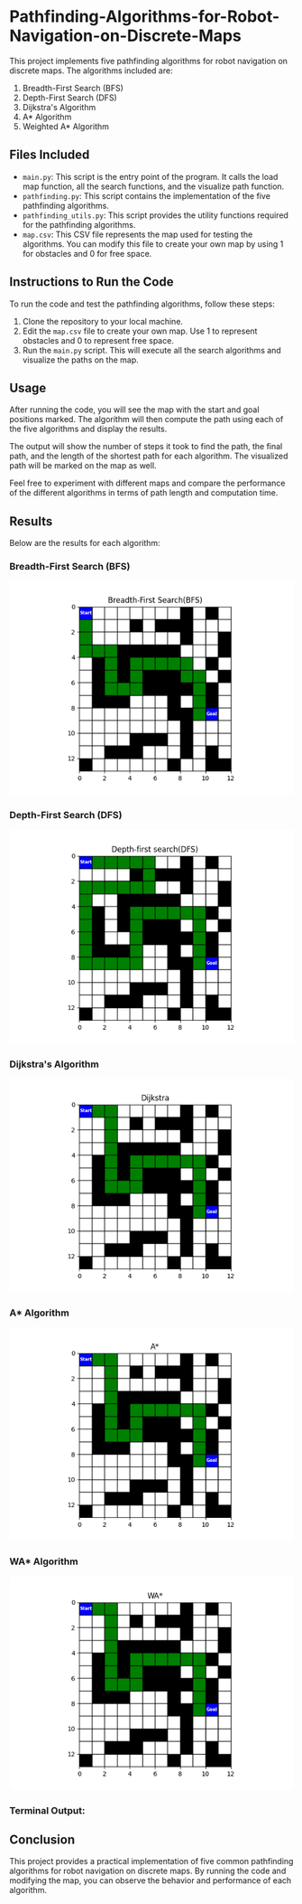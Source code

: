 # Pathfinding-Algorithms-for-Robot-Navigation-on-Discrete-Maps

This project implements five pathfinding algorithms for robot navigation on discrete maps. The algorithms included are:

1. Breadth-First Search (BFS)
2. Depth-First Search (DFS)
3. Dijkstra's Algorithm
4. A* Algorithm
5. Weighted A* Algorithm

## Files Included

- `main.py`: This script is the entry point of the program. It calls the load map function, all the search functions, and the visualize path function.
- `pathfinding.py`: This script contains the implementation of the five pathfinding algorithms.
- `pathfinding_utils.py`: This script provides the utility functions required for the pathfinding algorithms.
- `map.csv`: This CSV file represents the map used for testing the algorithms. You can modify this file to create your own map by using 1 for obstacles and 0 for free space.

## Instructions to Run the Code

To run the code and test the pathfinding algorithms, follow these steps:

1. Clone the repository to your local machine.
2. Edit the `map.csv` file to create your own map. Use 1 to represent obstacles and 0 to represent free space.
3. Run the `main.py` script. This will execute all the search algorithms and visualize the paths on the map.

## Usage

After running the code, you will see the map with the start and goal positions marked. The algorithm will then compute the path using each of the five algorithms and display the results.

The output will show the number of steps it took to find the path, the final path, and the length of the shortest path for each algorithm. The visualized path will be marked on the map as well.

Feel free to experiment with different maps and compare the performance of the different algorithms in terms of path length and computation time.

## Results

Below are the results for each algorithm:

### Breadth-First Search (BFS)

![BFS Plot](results/BFS.png)

### Depth-First Search (DFS)

![DFS Plot](results/DFS.png)

### Dijkstra's Algorithm

![Dijkstra Plot](results/Dijkstra.png)

### A* Algorithm

![A* Plot](results/A_star.png)

### WA* Algorithm

![WA* Plot](results/WA_star.png)

### Terminal Output:

## Conclusion

This project provides a practical implementation of five common pathfinding algorithms for robot navigation on discrete maps. By running the code and modifying the map, you can observe the behavior and performance of each algorithm.

